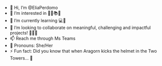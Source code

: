 - 👋 Hi, I’m @EliaPerdomo
- 👀 I’m interested in 🍕💃📚🎥
- 🌱 I’m currently learning 💻🔐
- 💞️ I’m looking to collaborate on meaningful, challenging and impactful projects! 💖🎢🎯
- 📫 Reach me through Ms Teams
- 🙂 Pronouns: She/Her 
- ⚡ Fun fact: Did you know that when Aragorn kicks the helmet in the Two Towers... 👀

<!---
EliaPerdomo/EliaPerdomo is a ✨ special ✨ repository because its `README.md` (this file) appears on your GitHub profile.
You can click the Preview link to take a look at your changes.
--->
